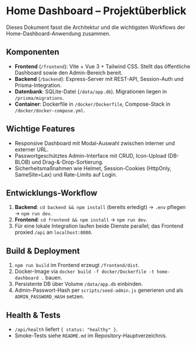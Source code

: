 # Home Dashboard – Projektüberblick

Dieses Dokument fasst die Architektur und die wichtigsten Workflows der Home-Dashboard-Anwendung zusammen.

## Komponenten

- **Frontend** (`/frontend`): Vite + Vue 3 + Tailwind CSS. Stellt das öffentliche Dashboard sowie den Admin-Bereich bereit.
- **Backend** (`/backend`): Express-Server mit REST-API, Session-Auth und Prisma-Integration.
- **Datenbank**: SQLite-Datei (`/data/app.db`). Migrationen liegen in `/prisma/migrations`.
- **Container**: Dockerfile in `/docker/Dockerfile`, Compose-Stack in `/docker/docker-compose.yml`.

## Wichtige Features

- Responsive Dashboard mit Modal-Auswahl zwischen interner und externer URL.
- Passwortgeschütztes Admin-Interface mit CRUD, Icon-Upload (DB-BLOB) und Drag-&-Drop-Sortierung.
- Sicherheitsmaßnahmen wie Helmet, Session-Cookies (HttpOnly, SameSite=Lax) und Rate-Limits auf Login.

## Entwicklungs-Workflow

1. **Backend**: `cd backend && npm install` (bereits erledigt) → `.env` pflegen → `npm run dev`.
2. **Frontend**: `cd frontend && npm install` → `npm run dev`.
3. Für eine lokale Integration laufen beide Dienste parallel; das Frontend proxied `/api` an `localhost:8080`.

## Build & Deployment

1. `npm run build` im Frontend erzeugt `/frontend/dist`.
2. Docker-Image via `docker build -f docker/Dockerfile -t home-dashboard .` bauen.
3. Persistente DB über Volume `/data/app.db` einbinden.
4. Admin-Passwort-Hash per `scripts/seed-admin.js` generieren und als `ADMIN_PASSWORD_HASH` setzen.

## Health & Tests

- `/api/health` liefert `{ status: "healthy" }`.
- Smoke-Tests siehe `README.md` im Repository-Hauptverzeichnis.
